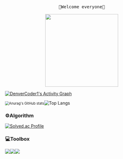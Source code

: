 <p align="center">
  <samp>
      💙Welcome everyone💙<br><br>
  	<img src="https://i.imgur.com/9tOTe.gif" width="240px" align="center">
  </samp>
</p>




<a href="https://github.com/ashutosh00710/github-readme-activity-graph"><img alt="DenverCoder1's Activity Graph" src="https://denvercoder1-activity-graph.herokuapp.com/graph/?username=code-sum&bg_color=020027&color=FDFDFD&line=01CCFF&point=FFFFFF&hide_border=true" align="center"></a>

<img src="https://github-readme-stats.vercel.app/api?username=code-sum&show_icons=true&theme=algolia" alt="Anurag's GitHub stats" style="zoom:80%;" />![Top Langs](https://github-readme-stats.vercel.app/api/top-langs/?username=code-sum&layout=compact&theme=algolia)



### ⚙️Algorithm

[![Solved.ac Profile](http://mazassumnida.wtf/api/v2/generate_badge?boj=summer_2)](https://solved.ac/summer_2/)



### 💻Toolbox

<img src="https://img.shields.io/badge/Git-F05032?style=for-the-badge&logo=Git&logoColor=white"><img src="https://img.shields.io/badge/GitHub-181717?style=for-the-badge&logo=GitHub&logoColor=white"><img src="https://img.shields.io/badge/Visual%20Studio%20Code-007ACC?style=for-the-badge&logo=VisualStudioCode&logoColor=white">
